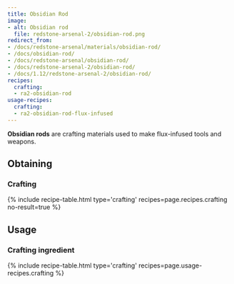 ```yaml
---
title: Obsidian Rod
image:
- alt: Obsidian rod
  file: redstone-arsenal-2/obsidian-rod.png
redirect_from:
- /docs/redstone-arsenal/materials/obsidian-rod/
- /docs/obsidian-rod/
- /docs/redstone-arsenal/obsidian-rod/
- /docs/redstone-arsenal-2/obsidian-rod/
- /docs/1.12/redstone-arsenal-2/obsidian-rod/
recipes:
  crafting:
  - ra2-obsidian-rod
usage-recipes:
  crafting:
  - ra2-obsidian-rod-flux-infused
---
```


**Obsidian rods** are crafting materials used to make flux-infused tools and
weapons.


Obtaining
---------

### Crafting
{% include recipe-table.html type='crafting' recipes=page.recipes.crafting no-result=true %}


Usage
-----

### Crafting ingredient
{% include recipe-table.html type='crafting' recipes=page.usage-recipes.crafting %}
